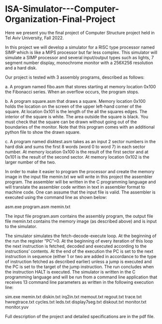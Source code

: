 # ISA-Simulator---Computer-Organization-Final-Project

Here we present you the final project of Computer Structure project held in Tel Aviv University, Fall 2022.

In this project we will develop a simulator for a RISC type processor named SIMP which is like a MIPS processor but far less complex.
This simulator will simulate a SIMP processor and several input/output types such as lights, 7 segment number display, monochrome monitor with a 256X256 resolution and a hard disk.

Our project is tested with 3 assembly programs, described as follows:

a. A program named fibo.asm that stores starting at memory location 0x100 the Fibonacci series. When an overflow occurs, the program stops.

b. A program square.asm that draws a square. Memory location 0x100 holds the location on the screen of the upper left-hand corner of the square. At location 0x101 is the length of the all the squares edges. The interior of the square is white. The area outside the square is black. You must check that the square can be drawn without going out of the boundaries of the monitor. Note that this program comes with an additional python file to show the drawn square.

c. A program named disktest.asm takes as an input 2 sector numbers in the hard disk and sums the first 8 words (word 0 to word 7) in each sector number. At memory location 0x100 is the result of the first sector and at 0x101 is the result of the second sector. At memory location 0x102 is the larger number of the two.

In order to make it easier to program the processor and create the memory image in the input file memin.txt we will write in this project the assembler program. The assembler will be written in the C programming language and will translate the assembler code written in text in assembler format to machine code. One can assume that the input file is valid.
The assembler is executed using the command line as shown below:

asm.exe program.asm memin.txt

The input file program.asm contains the assembly program, the output file file memin.txt contains 
the memory image (as described above) and is input to the simulator.

The simulator simulates the fetch-decode-execute loop. At the beginning of the run the register “PC”=0. At the beginning of every iteration of this loop the next instruction is fetched, decoded and executed according to the instructions’ contents. At the end of the execution the PC is set to the next instruction in sequence (either 1 or two are added in accordance to the type of instruction fetched as described earlier) unless a jump is executed and the PC is set to the target of the jump instruction. The run concludes when the instruction HALT is executed.
The simulator is written in the C programming language and will be run from a command line application that receives 13 command line parameters as written in the following execution line:

sim.exe memin.txt diskin.txt irq2in.txt memout.txt regout.txt trace.txt hwregtrace.txt cycles.txt leds.txt display7seg.txt diskout.txt monitor.txt monitor.yuv

Full description of the project and detailed specifications are in the pdf file.
